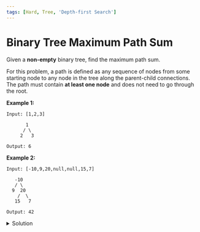 ```yaml
---
tags: [Hard, Tree, 'Depth-first Search']
---
```


# Binary Tree Maximum Path Sum

Given a **non-empty** binary tree, find the maximum path sum.

For this problem, a path is defined as any sequence of nodes from some starting node to any node in the tree along the parent-child connections. The path must contain **at least one node** and does not need to go through the root.

**Example 1:**

```
Input: [1,2,3]

       1
      / \
     2   3

Output: 6
```

**Example 2:**

```
Input: [-10,9,20,null,null,15,7]

   -10
   / \
  9  20
    /  \
   15   7

Output: 42
```

<details>
<summary>Solution</summary>

```javascript
/**
 * Definition for a binary tree node.
 * function TreeNode(val) {
 *     this.val = val;
 *     this.left = this.right = null;
 * }
 */
/**
 * @param {TreeNode} root
 * @return {number}
 */
var maxPathSum = function (root) {
	var max = Number.MIN_SAFE_INTEGER;
	var maxSum = function (node) {
		if (!node) return 0;
		var left = Math.max(maxSum(node.left), 0);
		var right = Math.max(maxSum(node.right), 0);
		max = Math.max(left + right + node.val, max);
		return Math.max(left, right) + node.val;
	};
	maxSum(root);
	return max;
};
```

**Complexity:**

-   Time complexity : O(n).
-   Space complexity : O(n).

</details>
